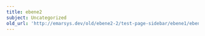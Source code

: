 ```yaml
---
title: ebene2
subject: Uncategorized
old_url: 'http://emarsys.dev/old/ebene2-2/test-page-sidebar/ebene1/ebene2/'
---
```


